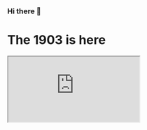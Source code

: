 ### Hi there 👋

<!--
**tran1903alt/tran1903alt** is a ✨ _special_ ✨ repository because its `README.md` (this file) appears on your GitHub profile.

Here are some ideas to get you started:

- 🔭 I’m currently working on ...
- 🌱 I’m currently learning ...
- 👯 I’m looking to collaborate on ...
- 🤔 I’m looking for help with ...
- 💬 Ask me about ...
- 📫 How to reach me: ...
- 😄 Pronouns: ...
- ⚡ Fun fact: ...
-->
<h1>The 1903 is here</h1>
<iframe src="https://external-preview.redd.it/6CX4YSkJMNER2Y4_86T8pGtYCO7SAyUanQ8djPZqwlo.gif?format=mp4&s=4c56f1a30f8b0e7791ab9ca72b6209a1b0bea25f"></iframe>
